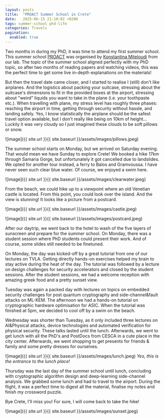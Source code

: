 ```yaml
---
layout: posts
title:  "PROACT Summer School in Crete"
date:   2025-06-15 21:10:02 +0200
tags: summer-school phd-life
categories: Travels
pagination:
  enabled: true
---
```


Two months in during my PhD, it was time to attend my first summer school. This summer school [PROACT](https://proact-school.cs.ru.nl) was organised by [Konstantina Miteloudi](https://www.cs.ru.nl/~kmiteloudi/) from our lab. The topic of the summer school aligned perfectly with my PhD topic, so after two months of reading papers and watching videos, this was the perfect time to get some live in-depth explanations on the materials! 

But then the travel date came closer, and I started to realise I (still) don't like airplanes. And the logistics about packing your suitcase, stressing about the suitcase's dimensions to fit in the provided boxes at the airport, stressing about "weird" liquids you want to take in the plane (i.e. your toothpaste etc.). When travelling with plane, my stress level has roughly three phases: reaching the airport in time, getting through security without hassle, and landing safely. Yes, I know statistically the airplane should be the safest travel option available, but I don't really like being on 10km of height... Luckily it was very cloudy so I just imagined these clouds to be soft pillows or snow.

![image]({{ site.url }}{{ site.baseurl }}/assets/images/pillows.jpeg) 

The summer school starts on Monday, but we arrived on Saturday evening. That would mean we have Sunday to explore Crete! We booked a hike 17km through Samaria Gorge, but unfortunately it got cancelled due to landslides. We opted for another tour instead, a ferry to Balos and Gramvoussa. I have never seen such clear blue water. Of course, we enjoyed a swim here.

![image]({{ site.url }}{{ site.baseurl }}/assets/images/clearwater.jpeg) 

From the beach, we could hike up to a viewpoint where an old Venetian castle is located. From this point, you could look over the island. And the view is stunning! It looks like a picture from a postcard. 

![image]({{ site.url }}{{ site.baseurl }}/assets/images/castle.jpeg) 

![image]({{ site.url }}{{ site.baseurl }}/assets/images/postcard.jpeg) 

After our daytrip, we went back to the hotel to wash of the five layers of sunscreen and prepare for the summer school. On Monday, there was a student session where PhD students could present their work. And of course, some slides still needed to be finetuned. 

On Monday, the day was kicked-off by a great tutorial from one of our lectures on TVLA. Getting directly hands-on exercises helped my brain to stay active during the heat of the day. The tutorial was followed by a lecture on design challenges for security accelerators and closed by the student sessions. After the student sessions, we had a welcome reception with amazing greek food and a pretty sunset view. 

Tuesday was again a packed day with lectures on topics on embedded security challenges for post quantum cryptography and side-channel&fault attacks on ML-KEM. The afternoon we had a hands-on tutorial on cryptographic hardware optimisation for ASIC. When the tutorial was finished at 5pm, we decided to cool off by a swim on the beach. 

Wednesday was shorter than Tuesday, as it only included three lectures on AI&Physical attacks, device technologies and automated verification for physical security. These talks lasted until the lunch. Afterwards, we went to get lunch with all the PhD's and PostDocs from CESCA in a cute place in the city center. Afterwards, we went shopping to get presents for friends & family and some pretty dresses for ourselves.

![image]({{ site.url }}{{ site.baseurl }}/assets/images/lunch.jpeg) 
<i>Yes, this is the entrance to the lunch place!</i>

Thursday was the last day of the summer school until lunch, concluding with cryptographic algorithm design and deep-learning side-channel analysis. We grabbed some lunch and had to travel to the airport. During the flight, it was a perfect time to digest all the material, finalise my notes and finish my crossword puzzle.

Bye Crete, I'll miss you! For sure, I will come back to take the hike! 

![image]({{ site.url }}{{ site.baseurl }}/assets/images/sunset.jpeg) 